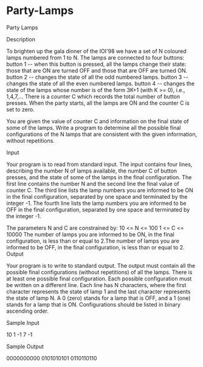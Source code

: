 # Party-Lamps

Party Lamps

Description

To brighten up the gala dinner of the IOI'98 we have a set of N coloured lamps numbered from 
1 to N. The lamps are connected to four buttons: 
button 1 -- when this button is pressed, all the lamps change their state: those that are ON are turned OFF and those that are OFF are turned ON. 
button 2 -- changes the state of all the odd numbered lamps. 
button 3 -- changes the state of all the even numbered lamps. 
button 4 -- changes the state of the lamps whose number is of the form 3K+1 (with K >= 0), i.e., 1,4,7,... 
There is a counter C which records the total number of button presses. 
When the party starts, all the lamps are ON and the counter C is set to zero. 

You are given the value of counter C and information on the final state of some of the lamps. Write a program to determine all the possible final configurations of the N lamps that are consistent with the given information, without repetitions.

Input

Your program is to read from standard input. The input contains four lines, describing the number N of lamps available, the number C of button presses, and the state of some of the lamps in the final configuration. 
The first line contains the number N and the second line the final value of counter C. The third line lists the lamp numbers you are informed to be ON in the final configuration, separated by one space and terminated by the integer -1. The fourth line lists the lamp numbers you are informed to be OFF in the final configuration, separated by one space and terminated by the integer -1. 

The parameters N and C are constrained by: 
10 <= N <= 100 
1 <= C <= 10000 
The number of lamps you are informed to be ON, in the final configuration, is less than or equal to 2.The number of lamps you are informed to be OFF, in the final configuration, is less than or equal to 2.
Output

Your program is to write to standard output. The output must contain all the possible final configurations (without repetitions) of all the lamps. There is at least one possible final configuration. Each possible configuration must be written on a different line. Each line has N characters, where the first character represents the state of lamp 1 and the last character represents the state of lamp N. A 0 (zero) stands for a lamp that is OFF, and a 1 (one) stands for a lamp that is ON. Configurations should be listed in binary ascending order.

Sample Input

10
1
-1
7 -1

Sample Output

0000000000
0101010101
0110110110
